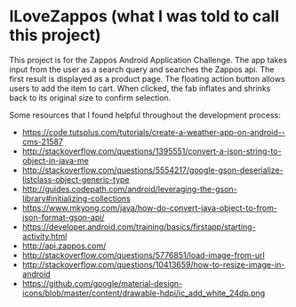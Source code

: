 # ILoveZappos (what I was told to call this project)

This project is for the Zappos Android Application Challenge. The app takes input from the user as a search query and searches the Zappos api. The first result is displayed as a product page. The floating action button allows users to add the item to cart. When clicked, the fab inflates and shrinks back to its original size to confirm selection.

Some resources that I found helpful throughout the development process:
 * https://code.tutsplus.com/tutorials/create-a-weather-app-on-android--cms-21587
 * http://stackoverflow.com/questions/1395551/convert-a-json-string-to-object-in-java-me
 * http://stackoverflow.com/questions/5554217/google-gson-deserialize-listclass-object-generic-type
 * http://guides.codepath.com/android/leveraging-the-gson-library#initializing-collections
 * https://www.mkyong.com/java/how-do-convert-java-object-to-from-json-format-gson-api/
 * https://developer.android.com/training/basics/firstapp/starting-activity.html
 * http://api.zappos.com/
 * http://stackoverflow.com/questions/5776851/load-image-from-url
 * http://stackoverflow.com/questions/10413659/how-to-resize-image-in-android
 * https://github.com/google/material-design-icons/blob/master/content/drawable-hdpi/ic_add_white_24dp.png